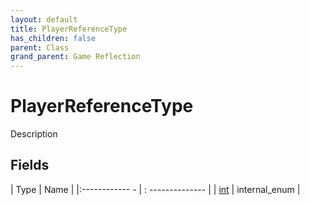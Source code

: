 ```yaml
---
layout: default
title: PlayerReferenceType
has_children: false
parent: Class
grand_parent: Game Reflection
---
```

# PlayerReferenceType
Description 

## Fields
| Type | Name |
|:------------ - | : -------------- |
| [int](game-reflection/enums/int.md) | internal_enum |
